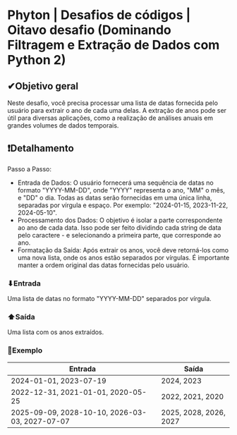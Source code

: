 # Phyton | Desafios de códigos | Oitavo desafio (Dominando Filtragem e Extração de Dados com Python 2)

## ✔Objetivo geral
Neste desafio, você precisa processar uma lista de datas fornecida pelo usuário para extrair o ano de cada uma delas. A extração de anos pode ser útil para diversas aplicações, como a realização de análises anuais em grandes volumes de dados temporais.

## ❗Detalhamento
Passo a Passo:

 - Entrada de Dados: O usuário fornecerá uma sequência de datas no formato "YYYY-MM-DD", onde "YYYY" representa o ano, "MM" o mês, e "DD" o dia. Todas as datas serão fornecidas em uma única linha, separadas por vírgula e espaço. Por exemplo: "2024-01-15, 2023-11-22, 2024-05-10".
 - Processamento dos Dados: O objetivo é isolar a parte correspondente ao ano de cada data. Isso pode ser feito dividindo cada string de data pelo caractere - e selecionando a primeira parte, que corresponde ao ano.
 - Formatação da Saída: Após extrair os anos, você deve retorná-los como uma nova lista, onde os anos estão separados por vírgulas. É importante manter a ordem original das datas fornecidas pelo usuário.

### ⬇Entrada
Uma lista de datas no formato "YYYY-MM-DD" separados por vírgula.

### ⬆Saída
Uma lista com os anos extraídos.

### 💱Exemplo

| Entrada | Saída |
| -------- | ----- |
| 2024-01-01, 2023-07-19 | 2024, 2023 |
| 2022-12-31, 2021-01-01, 2020-05-25 | 2022, 2021, 2020 |
| 2025-09-09, 2028-10-10, 2026-03-03, 2027-07-07 | 2025, 2028, 2026, 2027 |
